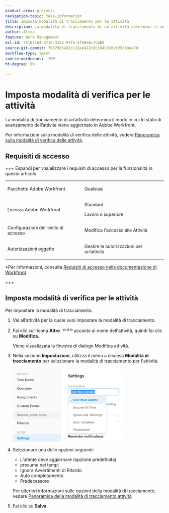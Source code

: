 ```yaml
---
product-area: projects
navigation-topic: task-information
title: Imposta modalità di tracciamento per le attività
description: La modalità di tracciamento di un’attività determina il modo in cui lo stato di avanzamento dell’attività viene aggiornato in Adobe Workfront.
author: Alina
feature: Work Management
exl-id: 751071b4-3716-4153-97fe-4fe0ebc7cbb0
source-git-commit: 76379d5433cc13ee412c8c1045316ef253b3ee7d
workflow-type: tm+mt
source-wordcount: '199'
ht-degree: 6%

---
```


# Imposta modalità di verifica per le attività

<!--Audited: 01/2025-->

La modalità di tracciamento di un’attività determina il modo in cui lo stato di avanzamento dell’attività viene aggiornato in Adobe Workfront.

Per informazioni sulla modalità di verifica delle attività, vedere [Panoramica sulla modalità di verifica delle attività](../../../manage-work/tasks/task-information/task-tracking-mode.md).

## Requisiti di accesso

+++ Espandi per visualizzare i requisiti di accesso per la funzionalità in questo articolo. 

<table style="table-layout:auto"> 
 <col> 
 <col> 
 <tbody> 
  <tr> 
   <td role="rowheader">Pacchetto Adobe Workfront</td> 
   <td> <p>Qualsiasi</p> </td> 
  </tr> 
  <tr> 
   <td role="rowheader">Licenza Adobe Workfront</td> 
   <td> <p>Standard</p>

<p>Lavoro o superiore</p> 
   </td> 
  </tr> 
  <tr> 
   <td role="rowheader">Configurazioni del livello di accesso</td> 
   <td> <p>Modifica l'accesso alle Attività </p> </td> 
  </tr> 
  <tr> 
   <td role="rowheader">Autorizzazioni oggetto</td> 
   <td> <p>Gestire le autorizzazioni per un’attività</p> </td> 
  </tr> 
 </tbody> 
</table>

*Per informazioni, consulta [Requisiti di accesso nella documentazione di Workfront](/help/quicksilver/administration-and-setup/add-users/access-levels-and-object-permissions/access-level-requirements-in-documentation.md).

+++

<!--old: 
<table style="table-layout:auto"> 
 <col> 
 <col> 
 <tbody> 
  <tr> 
   <td role="rowheader">Adobe Workfront plan</td> 
   <td> <p>Any</p> </td> 
  </tr> 
  <tr> 
   <td role="rowheader">Adobe Workfront license*</td> 
   <td> <p>New: Standard</p> 
   Or
   <p>Current: Work or higher</p> 
   </td> 
  </tr> 
  <tr> 
   <td role="rowheader">Access level configurations</td> 
   <td> <p>Edit access to Tasks </p> </td> 
  </tr> 
  <tr> 
   <td role="rowheader">Object permissions</td> 
   <td> <p>Manage permissions on a task</p> </td> 
  </tr> 
 </tbody> 
</table>

-->

## Imposta modalità di verifica per le attività

Per impostare la modalità di tracciamento:

1. Vai all’attività per la quale vuoi impostare la modalità di tracciamento.
1. Fai clic sull&#39;icona **Altro** ![](assets/qs-more-icon-on-an-object.png)accanto al nome dell&#39;attività, quindi fai clic su **Modifica**.

   Viene visualizzata la finestra di dialogo Modifica attività.

1. Nella sezione **Impostazioni**, utilizza il menu a discesa **Modalità di tracciamento** per selezionare la modalità di tracciamento per l&#39;attività.

   ![](assets/tracking-mode-field-in-edit-task-settings-nwe-350x233.png)

1. Selezionare una delle opzioni seguenti:

   * L’utente deve aggiornare (opzione predefinita)
   * presume nei tempi
   * Ignora Avvertimenti di Ritardo
   * Auto completamento
   * Predecessore

   Per ulteriori informazioni sulle opzioni della modalità di tracciamento, vedere [Panoramica della modalità di tracciamento attività](../../../manage-work/tasks/task-information/task-tracking-mode.md)

1. Fai clic su **Salva**.
